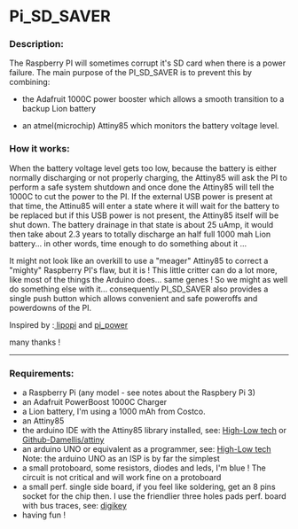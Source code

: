 # Pi_SD_SAVER  
  
### Description:  
    
The Raspberry PI will sometimes corrupt it's SD card when there is a power failure. The main purpose of the PI_SD_SAVER is to  prevent this by combining:  

* the Adafruit 1000C power booster which allows a smooth transition to a backup Lion battery 

* an atmel(microchip) Attiny85 which monitors the battery voltage level.  

### How it works:  
  
  
When the battery voltage level gets too low, because the battery is either normally discharging or not properly charging, the Attiny85 will ask the PI to perform a safe system shutdown and once done the Attiny85 will tell the 1000C to cut the power to the PI. If the external USB power is present at that time, the Attinu85 will enter a state where it will wait for the battery to be replaced but if this USB power is not present, the Attiny85 itself will be shut down. The battery drainage in that state is about 25 uAmp, it would then take about 2.3 years to totally discharge an half full 1000 mah Lion battery... in other words, time enough to do something about it ...  

It might not look like an overkill to use a "meager" Attiny85 to correct a "mighty" Raspberry PI's flaw, but it is ! This little critter can do a lot more, like most of the things the Arduino does... same genes ! So we might as well do something else with it... consequently PI_SD_SAVER also provides a single push button which allows convenient and safe poweroffs and powerdowns of the PI.   
  
  
Inspired by :<a href="https://github.com/NeonHorizon/lipopi"> lipopi</a> and  <a href="https://github.com/craic/pi_power"> pi_power</a>   
  
many thanks !  

* * *  
  
### Requirements:  
  
* a Raspberry Pi (any model - see notes about the Raspbery Pi 3)  
* an Adafruit PowerBoost 1000C Charger  
* a Lion battery, I'm using a 1000 mAh from Costco.
* an Attiny85  
* the arduino IDE with the Attiny85 library installed, see: <a href="http://highlowtech.org/?p=1695"> High-Low tech</a> or <a href="https://github.com/damellis/attiny"> Github-Damellis/attiny</a>  
* an arduino UNO or equivalent as a programmer, see: <a href="http://highlowtech.org/?p=1706"> High-Low tech<a/> Note: the arduino UNO as an ISP is by far the simplest  
* a small protoboard, some resistors, diodes and leds, I'm blue ! The circuit is not critical and will work fine on a protoboard  
* a small perf. single side board, if you feel like soldering, get an 8 pins socket for the chip then. I use the friendlier three holes pads perf. board with bus traces, see: <a href="https://www.digikey.com/product-detail/en/chip-quik-inc/SBB1605-1/SBB1605-1-ND/5978253"> digikey</a>  
* having fun ! 
 
  


  

